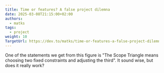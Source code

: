 ```yaml
---
title: Time or features? A false project dilemna
date: 2025-03-08T21:15:00+02:00
authors:
  - matks
tags:
  - project
weight: 10
TargetUrl: https://dev.to/matks/time-or-features-a-false-project-dilemna-4268
---
```


One of the statements we get from this figure is "The Scope Triangle means choosing two fixed constraints and adjusting the third". It sound wise, but does it really work?

<!--more-->

